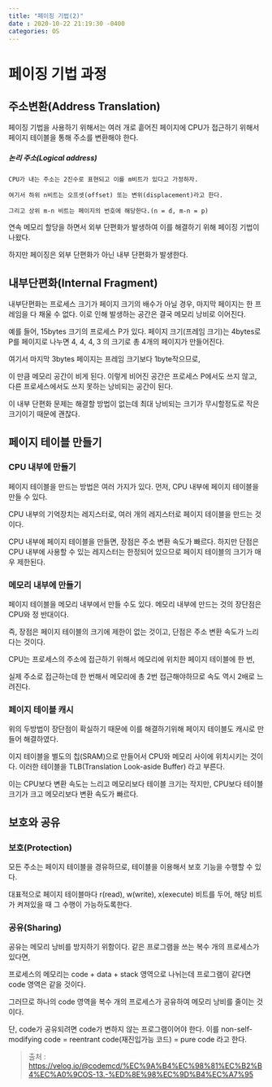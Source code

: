 ```yaml
---
title: "페이징 기법(2)"
date : 2020-10-22 21:19:30 -0400
categories: OS
---
```



# 페이징 기법 과정


## 주소변환(Address Translation)

페이징 기법을 사용하기 위해서는 여러 개로 흩어진 페이지에 CPU가 접근하기 위해서 페이지 테이블을 통해 주소를 변환해야 한다.

##### 논리 주소(Logical address)
```
CPU가 내는 주소는 2진수로 표현되고 이를 m비트가 있다고 가정하자. 

여기서 하위 n비트는 오프셋(offset) 또는 변위(displacement)라고 한다. 

그리고 상위 m-n 비트는 페이지의 번호에 해당한다.(n = d, m-n = p)
```



연속 메모리 할당을 하면서 외부 단편화가 발생하여 이를 해결하기 위해 페이징 기법이 나왔다. 

하지만 페이징은 외부 단편화가 아닌 내부 단편화가 발생한다.

## 내부단편화(Internal Fragment)

내부단편화는 프로세스 크기가 페이지 크기의 배수가 아닐 경우, 마지막 페이지는 한 프레임을 다 채울 수 없다. 이로 인해 발생하는 공간은 결국 메모리 낭비로 이어진다.

예를 들어, 15bytes 크기의 프로세스 P가 있다. 페이지 크기(프레임 크기)는 4bytes로 P를 페이지로 나누면 4, 4, 4, 3 의 크기로 총 4개의 페이지가 만들어진다. 

여기서 마지막 3bytes 페이지는 프레임 크기보다 1byte작으므로, 

이 만큼 메모리 공간이 비게 된다. 이렇게 비어진 공간은 프로세스 P에서도 쓰지 않고, 다른 프로세스에서도 쓰지 못하는 낭비되는 공간이 된다.

이 내부 단편화 문제는 해결할 방법이 없는데 최대 낭비되는 크기가 무시할정도로 작은 크기이기 때문에 괜찮다.


## 페이지 테이블 만들기

### CPU 내부에 만들기

페이지 테이블을 만드는 방법은 여러 가지가 있다. 먼저, CPU 내부에 페이지 테이블을 만들 수 있다. 

CPU 내부의 기억장치는 레지스터로, 여러 개의 레지스터로 페이지 테이블을 만드는 것이다. 

CPU 내부에 페이지 테이블을 만들면, 장점은 주소 변환 속도가 빠르다. 하지만 단점은 CPU 내부에 사용할 수 있는 레지스터는 한정되어 있으므로 페이지 테이블의 크기가 매우 제한된다.


### 메모리 내부에 만들기

페이지 테이블을 메모리 내부에서 만들 수도 있다. 메모리 내부에 만드는 것의 장단점은 CPU와 정 반대이다. 

즉, 장점은 페이지 테이블의 크기에 제한이 없는 것이고, 단점은 주소 변환 속도가 느리다는 것이다. 

CPU는 프로세스의 주소에 접근하기 위해서 메모리에 위치한 페이지 테이블에 한 번, 

실제 주소로 접근하는데 한 번해서 메모리에 총 2번 접근해야하므로 속도 역시 2배로 느려진다.


### 페이지 테이블 캐시

위의 두방법이 장단점이 확실하기 때문에 이를 해결하기위해 페이지 테이블도 캐시로 만들어 해결하였다. 

이지 테이블을 별도의 칩(SRAM)으로 만들어서 CPU와 메모리 사이에 위치시키는 것이다. 이러한 테이블을 TLB(Translation Look-aside Buffer) 라고 부른다.

이는 CPU보다 변환 속도는 느리고 메모리보다 테이블 크기는 작지만, CPU보다 테이블 크기가 크고 메모리보다 변환 속도가 빠르다.

## 보호와 공유

### 보호(Protection)

모든 주소는 페이지 테이블을 경유하므로, 테이블을 이용해서 보호 기능을 수행할 수 있다.

대표적으로 페이지 테이블마다 r(read), w(write), x(execute) 비트를 두어, 해당 비트가 켜져있을 때 그 수행이 가능하도록한다.


### 공유(Sharing)


공유는 메모리 낭비를 방지하기 위함이다. 같은 프로그램을 쓰는 복수 개의 프로세스가 있다면, 

프로세스의 메모리는 code + data + stack 영역으로 나뉘는데 프로그램이 같다면 code 영역은 같을 것이다. 

그러므로 하나의 code 영역을 복수 개의 프로세스가 공유하여 메모리 낭비를 줄이는 것이다.

단, code가 공유되려면 code가 변하지 않는 프로그램이어야 한다. 이를 non-self-modifying code = reentrant code(재진입가능 코드) = pure code 라고 한다.


> 출처 : https://velog.io/@codemcd/%EC%9A%B4%EC%98%81%EC%B2%B4%EC%A0%9COS-13.-%ED%8E%98%EC%9D%B4%EC%A7%95
